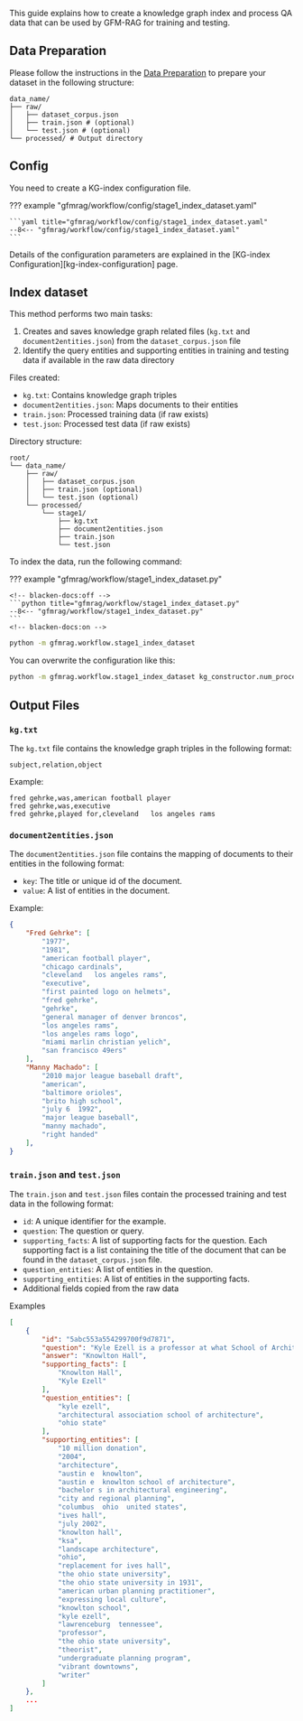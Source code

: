 This guide explains how to create a knowledge graph index and process QA data that can be used by GFM-RAG for training and testing.

## Data Preparation
Please follow the instructions in the [Data Preparation](data_preparation.md) to prepare your dataset in the following structure:

```
data_name/
├── raw/
│   ├── dataset_corpus.json
│   ├── train.json # (optional)
│   └── test.json # (optional)
└── processed/ # Output directory
```

## Config
You need to create a KG-index configuration file.

??? example "gfmrag/workflow/config/stage1_index_dataset.yaml"

    ```yaml title="gfmrag/workflow/config/stage1_index_dataset.yaml"
    --8<-- "gfmrag/workflow/config/stage1_index_dataset.yaml"
    ```

Details of the configuration parameters are explained in the [KG-index Configuration][kg-index-configuration] page.

## Index dataset

This method performs two main tasks:

1. Creates and saves knowledge graph related files (`kg.txt` and `document2entities.json`) from the `dataset_corpus.json` file
2. Identify the query entities and supporting entities in training and testing data if available in the raw data directory

Files created:

- `kg.txt`: Contains knowledge graph triples
- `document2entities.json`: Maps documents to their entities
- `train.json`: Processed training data (if raw exists)
- `test.json`: Processed test data (if raw exists)

Directory structure:
```
root/
└── data_name/
	├── raw/
	│   ├── dataset_corpus.json
	│   ├── train.json (optional)
	│   └── test.json (optional)
	└── processed/
		└── stage1/
			├── kg.txt
			├── document2entities.json
			├── train.json
			└── test.json
```

To index the data, run the following command:

??? example "gfmrag/workflow/stage1_index_dataset.py"

	<!-- blacken-docs:off -->
    ```python title="gfmrag/workflow/stage1_index_dataset.py"
    --8<-- "gfmrag/workflow/stage1_index_dataset.py"
    ```
	<!-- blacken-docs:on -->

```bash
python -m gfmrag.workflow.stage1_index_dataset
```

You can overwrite the configuration like this:

```bash
python -m gfmrag.workflow.stage1_index_dataset kg_constructor.num_processes=5
```

## Output Files

### `kg.txt`
The `kg.txt` file contains the knowledge graph triples in the following format:

```
subject,relation,object
```

Example:
```
fred gehrke,was,american football player
fred gehrke,was,executive
fred gehrke,played for,cleveland   los angeles rams
```

### `document2entities.json`
The `document2entities.json` file contains the mapping of documents to their entities in the following format:

- `key`: The title or unique id of the document.
- `value`: A list of entities in the document.

Example:
```json
{
    "Fred Gehrke": [
		"1977",
		"1981",
		"american football player",
		"chicago cardinals",
		"cleveland   los angeles rams",
		"executive",
		"first painted logo on helmets",
		"fred gehrke",
		"gehrke",
		"general manager of denver broncos",
		"los angeles rams",
		"los angeles rams logo",
		"miami marlin christian yelich",
		"san francisco 49ers"
	],
	"Manny Machado": [
		"2010 major league baseball draft",
		"american",
		"baltimore orioles",
		"brito high school",
		"july 6  1992",
		"major league baseball",
		"manny machado",
		"right handed"
	],
}
```

### `train.json` and `test.json`
The `train.json` and `test.json` files contain the processed training and test data in the following format:

- `id`: A unique identifier for the example.
- `question`: The question or query.
- `supporting_facts`: A list of supporting facts for the question. Each supporting fact is a list containing the title of the document that can be found in the `dataset_corpus.json` file.
- `question_entities`: A list of entities in the question.
- `supporting_entities`: A list of entities in the supporting facts.
- Additional fields copied from the raw data

Examples
```json
[
	{
		"id": "5abc553a554299700f9d7871",
		"question": "Kyle Ezell is a professor at what School of Architecture building at Ohio State?",
		"answer": "Knowlton Hall",
		"supporting_facts": [
			"Knowlton Hall",
			"Kyle Ezell"
		],
		"question_entities": [
			"kyle ezell",
			"architectural association school of architecture",
			"ohio state"
		],
		"supporting_entities": [
			"10 million donation",
			"2004",
			"architecture",
			"austin e  knowlton",
			"austin e  knowlton school of architecture",
			"bachelor s in architectural engineering",
			"city and regional planning",
			"columbus  ohio  united states",
			"ives hall",
			"july 2002",
			"knowlton hall",
			"ksa",
			"landscape architecture",
			"ohio",
			"replacement for ives hall",
			"the ohio state university",
			"the ohio state university in 1931",
			"american urban planning practitioner",
			"expressing local culture",
			"knowlton school",
			"kyle ezell",
			"lawrenceburg  tennessee",
			"professor",
			"the ohio state university",
			"theorist",
			"undergraduate planning program",
			"vibrant downtowns",
			"writer"
		]
	},
    ...
]
```
